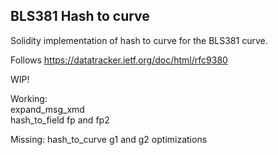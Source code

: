 ## BLS381 Hash to curve

Solidity implementation of hash to curve for the BLS381 curve.

Follows https://datatracker.ietf.org/doc/html/rfc9380

WIP!

Working:  
expand_msg_xmd  
hash_to_field fp and fp2

Missing:
hash_to_curve g1 and g2
optimizations
